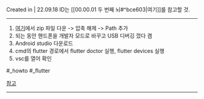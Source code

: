 Created in | 22.09.18
ID는 [[00.00.01 두 번째 뇌#^bce603|여기]]를 참고할 것.

---

1. [여기](https://docs.flutter.dev/get-started/install/windows)에서 zip 파일 다운 -> 압축 해제 -> Path 추가
2. 되는 동안 핸드폰을 개발자 모드로 바꾸고 USB 디버깅 껐다 켬
3. Android studio 다운로드
4. cmd의 flutter 경로에서 flutter doctor 실행, flutter devices 실행
5. vsc를 열어 확인

#_howto  #_flutter 

[참고](https://www.youtube.com/watch?v=glucrl4q0lg)

---

